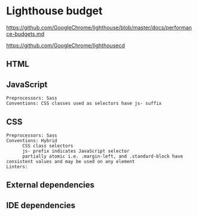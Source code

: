 # Lighthouse budget

https://github.com/GoogleChrome/lighthouse/blob/master/docs/performance-budgets.md

https://github.com/GoogleChrome/lighthousecd

## HTML

## JavaScript

    Preprocessors: Sass
    Conventions: CSS classes used as selectors have js- suffix

## CSS

    Preprocessors: Sass
    Conventions: Hybrid
          CSS class selectors
          js- prefix indicates JavaScript selector
          partially atomic i.e. .margin-left, and .standard-block have consistent values and may be used on any element
    Linters:

## External dependencies

## IDE dependencies
